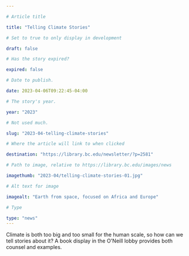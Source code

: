 ```yaml
---

# Article title

title: "Telling Climate Stories"

# Set to true to only display in development

draft: false

# Has the story expired?

expired: false

# Date to publish.

date: 2023-04-06T09:22:45-04:00

# The story's year.

year: "2023"

# Not used much.

slug: "2023-04-telling-climate-stories"

# Where the article will link to when clicked

destination: "https://library.bc.edu/newsletter/?p=2581"

# Path to image, relative to https://library.bc.edu/images/news

imagethumb: "2023-04/telling-climate-stories-01.jpg"

# Alt text for image

imagealt: "Earth from space, focused on Africa and Europe"

# Type

type: "news"
---
```


Climate is both too big and too small for the human scale, so how can we tell stories about it? A book display in the
O'Neill lobby provides both counsel and examples.
